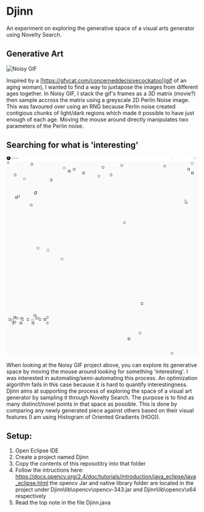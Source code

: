 # Djinn
An experiment on exploring the generative space of a visual arts generator using Novelty Search.

## Generative Art
![Noisy GIF](https://github.com/abuzreq/Djinn/blob/master/time.gif)

Inspired by a [https://gfycat.com/concerneddecisivecockatoo](gif of an aging woman), I wanted to find a way to juxtapose the images from different ages together. In Noisy GIF, I stack the gif's frames as a 3D matrix (movie?) then sample accross the matrix using a greyscale 2D Perlin Noise image. This was favoured over using an RNG because Perlin noise created contigious chunks of light/dark regions which made it possible to have just enough of each age. Moving the mouse around directly manipulates two parameters of the Perlin noise.

## Searching for what is 'interesting'
![Noisy GIF](https://github.com/abuzreq/Djinn/blob/master/djinn.gif)

When looking at the Noisy GIF project above, you can explore its generative space by moving the mouse around looking for something 'interesting'. I was interested in automating/semi-automating this process. An optimization algorithm fails in this case because it is hard to quantify interestingness. Djinn aims at supporting the process of exploring the space of a visual art generator by sampling it through Novelty Search. The purpose is to find as many distinct/novel points in that space as possible. This is done by comparing any newly generated piece against others based on their visual features (I am using Histogram of Oriented Gradients (HOG)).


## Setup:
1) Open Eclipse IDE
2) Create a project named Djinn
3) Copy the contents of this reposotitry into that folder
4) Follow the intructions here: 
https://docs.opencv.org/2.4/doc/tutorials/introduction/java_eclipse/java_eclipse.html
the opencv Jar and native library folder are located in the project under 
Djinn\lib\opencv\opencv-343.jar
and 
Djinn\lib\opencv\x64 
respectively
5) Read the top note in the file Djinn.java


